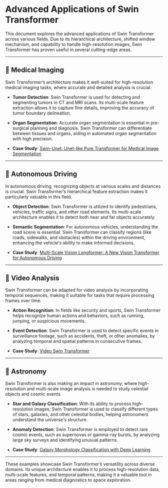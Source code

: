 # Advanced Applications of Swin Transformer

This document explores the advanced applications of Swin Transformer across various fields. Due to its hierarchical architecture, shifted window mechanism, and capability to handle high-resolution images, Swin Transformer has proven useful in several cutting-edge areas.

---

## 🏥 Medical Imaging

Swin Transformer’s architecture makes it well-suited for high-resolution medical imaging tasks, where accurate and detailed analysis is crucial.

- **Tumor Detection**: Swin Transformer is used for detecting and segmenting tumors in CT and MRI scans. Its multi-scale feature extraction allows it to capture fine details, improving the accuracy of tumor boundary delineation.
  
- **Organ Segmentation**: Accurate organ segmentation is essential in pre-surgical planning and diagnosis. Swin Transformer can differentiate between tissues and organs, aiding in automated organ segmentation with high precision.

- **Case Study**: [Swin-Unet: Unet-like Pure Transformer for Medical Image Segmentation](https://arxiv.org/abs/2105.05537)


---

## 🚗 Autonomous Driving

In autonomous driving, recognizing objects at various scales and distances is crucial. Swin Transformer’s hierarchical feature extraction makes it particularly valuable in this field.

- **Object Detection**: Swin Transformer is utilized to identify pedestrians, vehicles, traffic signs, and other road elements. Its multi-scale architecture enables it to detect both near and far objects accurately.

- **Semantic Segmentation**: For autonomous vehicles, understanding the road scene is essential. Swin Transformer can classify regions (like roads, sidewalks, and obstacles) within the driving environment, enhancing the vehicle's ability to make informed decisions.

-  **Case Study**: [Multi-Scale Vision Longformer: A New Vision Transformer for Autonomous Driving](https://arxiv.org/abs/2103.10690)

---

## 🎥 Video Analysis

Swin Transformer can be adapted for video analysis by incorporating temporal sequences, making it suitable for tasks that require processing frames over time.

- **Action Recognition**: In fields like security and sports, Swin Transformer helps recognize human actions and behaviors, such as running, jumping, or suspicious movements.

- **Event Detection**: Swin Transformer is used to detect specific events in surveillance footage, such as accidents, theft, or other anomalies, by analyzing temporal and spatial patterns in consecutive frames.

- **Case Study**: [Video Swin Transformer](https://arxiv.org/abs/2106.13230)

---

## 🌌 Astronomy

Swin Transformer is also making an impact in astronomy, where high-resolution and multi-scale image analysis is needed to study celestial objects and cosmic events.

- **Star and Galaxy Classification**: With its ability to process high-resolution images, Swin Transformer is used to classify different types of stars, galaxies, and other celestial bodies, helping astronomers understand the universe's structure.

- **Anomaly Detection**: Swin Transformer is employed to detect rare cosmic events, such as supernovas or gamma-ray bursts, by analyzing large sky surveys and identifying unusual patterns.
  
- **Case Study**: [Galaxy Morphology Classification with Deep Learning](https://arxiv.org/abs/1901.07060)




---

These examples showcase Swin Transformer’s versatility across diverse domains. Its unique architecture enables it to process high-resolution data, multi-scale features, and temporal patterns, making it a valuable tool in areas ranging from medical diagnostics to space exploration.

